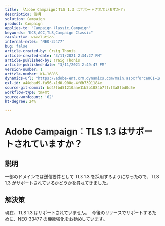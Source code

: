 ```yaml
---
title: 「Adobe Campaign：TLS 1.3 はサポートされていますか？」
description: 説明
solution: Campaign
product: Campaign
applies-to: "Campaign Classic,Campaign"
keywords: "KCS,ACC,TLS,Campaign Classic"
resolution: Resolution
internal-notes: "NEO-33477"
bug: false
article-created-by: Craig Thonis
article-created-date: "3/11/2021 2:34:27 PM"
article-published-by: Craig Thonis
article-published-date: "3/11/2021 2:49:47 PM"
version-number: 1
article-number: KA-16836
dynamics-url: "https://adobe-ent.crm.dynamics.com/main.aspx?forceUCI=1&pagetype=entityrecord&etn=knowledgearticle&id=438996dd-7682-eb11-a812-000d3a3b2c6b"
exl-id: a46ebad9-fa56-41d0-900e-4f0b7391184e
source-git-commit: bd49fbd51210aae11b5b1084b7ffcf3a8fbd0d5e
workflow-type: tm+mt
source-wordcount: '62'
ht-degree: 24%

---
```


# Adobe Campaign：TLS 1.3 はサポートされていますか？

## 説明


一部のドメインでは送信要件として TLS 1.3 を採用するようになったので、TLS 1.3 がサポートされているかどうかを尋ねてきました。


## 解決策


現在、TLS 1.3 はサポートされていません。  今後のリリースでサポートするために、NEO-33477 の機能強化をお勧めしています。
